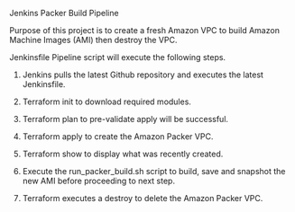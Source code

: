 Jenkins Packer Build Pipeline

Purpose of this project is to create a fresh Amazon VPC to build Amazon Machine Images (AMI) then destroy the VPC. 

Jenkinsfile Pipeline script will execute the following steps.

1) Jenkins pulls the latest Github repository and executes the latest Jenkinsfile.

2) Terraform init to download required modules.

3) Terraform plan to pre-validate apply will be successful.

4) Terraform apply to create the Amazon Packer VPC.

5) Terraform show to display what was recently created.  

3) Execute the run_packer_build.sh script to build, save and snapshot the new AMI before proceeding to next step.

4) Terraform executes a destroy to delete the Amazon Packer VPC.
